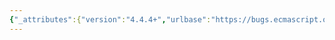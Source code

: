 ```yaml
---
{"_attributes":{"version":"4.4.4+","urlbase":"https://bugs.ecmascript.org/","maintainer":"dherman@mozilla.com"},"bug":{"bug_id":3778,"creation_ts":"2015-02-05 14:03:00 -0800","short_desc":"25.4.4.1.1 PerformPromiseAll: Change to full completion record access ?","delta_ts":"2015-02-12 12:17:35 -0800","product":"Draft for 6th Edition","component":"technical issue","version":"Rev 32: February 2, 2015 Draft","rep_platform":"All","op_sys":"All","bug_status":"RESOLVED","resolution":"FIXED","priority":"Normal","bug_severity":"normal","everconfirmed":true,"reporter":{"uid":"andrebargull","name":"André Bargull"},"assigned_to":{"uid":"allen","name":"Allen Wirfs-Brock"},"cc":"d","long_desc":[{"commentid":12148,"comment_count":0,"who":{"uid":"andrebargull","name":"André Bargull"},"bug_when":"2015-02-05 14:03:14 -0800","thetext":"25.4.4.1.1 PerformPromiseAll( iterator, constructor, resultCapability) Abstract Operation\n\nStep 7.c.ii.3.\n\n> , return NormalCompletion(resolveResult).\n\n\nImplicit access to the [[value]] field of completion records is typically only used for normal completions. For abrupt completions the `.[[value]]` syntax is used instead.\n\nMaybe change to `NormalCompletion(resolveResult.[[value]])` ?\n\n\nAlso cc'ed Domenic to check the new semantic for PerformPromiseAll when the call to [[Resolve]] in step 7.c.ii.2 results in an abrupt completion."},{"commentid":12149,"comment_count":1,"who":{"uid":"andrebargull","name":"André Bargull"},"bug_when":"2015-02-05 14:10:30 -0800","thetext":"Test case for the changed semantics:\n---\nfunction P(executor) {\n  executor(() => { throw \"hi!\" }, () => {});\n}\nconsole.log(Promise.all.call(P, [])); // Prints \"hi!\".\n---"},{"commentid":12176,"comment_count":2,"who":{"uid":"d","name":"Domenic Denicola"},"bug_when":"2015-02-05 19:34:26 -0800","thetext":"Yes, this does look suspicious, and against the original design of Promise.all. I think that step should just be ReturnIfAbrupt(resolveResult). Allen, any reason for this change, or was it just a refactoring issue?"},{"commentid":12179,"comment_count":3,"who":{"uid":"allen","name":"Allen Wirfs-Brock"},"bug_when":"2015-02-05 20:58:34 -0800","thetext":"(In reply to Domenic Denicola from comment #2)\n> Yes, this does look suspicious, and against the original design of\n> Promise.all. I think that step should just be ReturnIfAbrupt(resolveResult).\n> Allen, any reason for this change, or was it just a refactoring issue?\n\nWhat this all trying to do is avoid the IteratorClose call in 25.4.4.1 step 11.a when an exception occurs in 7.c.ii.3 (after the iteral is has been drained).\n\nThe normal completion causes steps 11.a and 11.b to be skipped.\n\nAnd the value return in step 12 is the original resolveResult abrupt completion from 7.c.ii.3 -- effectively the same as the ReturnIfAbrupt that used to there\n\nAdmittedly this is playing fast and loose with completion record conventions, but that it almost does what I want..."},{"commentid":12180,"comment_count":4,"who":{"uid":"d","name":"Domenic Denicola"},"bug_when":"2015-02-05 21:03:13 -0800","thetext":"Oh, I think I see... it's a normal completion whose .[[value]] is an abrupt completion?!? So comment #1's test case isn't quite correct?\n\nSneaky.\n\n(I still don't understand why iterator.close() isn't called at the end of every for-on loop, but instead only for abrupt completions... but that's my problem.)"},{"commentid":12181,"comment_count":5,"who":{"uid":"andrebargull","name":"André Bargull"},"bug_when":"2015-02-06 02:51:03 -0800","thetext":"(In reply to Allen Wirfs-Brock from comment #3)\n> Admittedly this is playing fast and loose with completion record\n> conventions, but that it almost does what I want...\n\nJust like Domenic said, that's sneaky! Fortunately completion records don't allow this construction. ([[value]] is restricted to ECMAScript language values or empty.)"},{"commentid":12184,"comment_count":6,"who":{"uid":"allen","name":"Allen Wirfs-Brock"},"bug_when":"2015-02-06 08:56:48 -0800","thetext":"fixed in rev33 editor's draft\n\nOk, took away the cleverness (never a good idea in a specification) and made it explicit"},{"commentid":12396,"comment_count":7,"who":{"uid":"allen","name":"Allen Wirfs-Brock"},"bug_when":"2015-02-12 12:17:35 -0800","thetext":"fixed in rev33"}]}}
---
```

